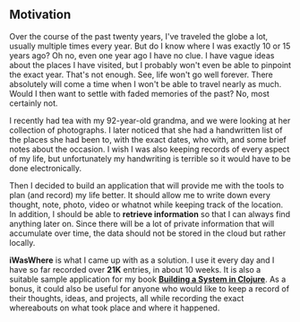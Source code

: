 ## Motivation

Over the course of the past twenty years, I've traveled the globe a lot, usually multiple times every year. But do I know where I was exactly 10 or 15 years ago? Oh no, even one year ago I have no clue. I have vague ideas about the places I have visited, but I probably won't even be able to pinpoint the exact year. That's not enough. See, life won't go well forever. There absolutely will come a time when I won't be able to travel nearly as much. Would I then want to settle with faded memories of the past? No, most certainly not.

I recently had tea with my 92-year-old grandma, and we were looking at her collection of photographs. I later noticed that she had a handwritten list of the places she had been to, with the exact dates, who with, and some brief notes about the occasion. I wish I was also keeping records of every aspect of my life, but unfortunately my handwriting is terrible so it would have to be done electronically. 

Then I decided to build an application that will provide me with the tools to plan (and record) my life better. It should allow me to write down every thought, note, photo, video or whatnot while keeping track of the location. In addition, I should be able to **retrieve information** so that I can always find anything later on. Since there will be a lot of private information that will accumulate over time, the data should not be stored in the cloud but rather locally.

**iWasWhere** is what I came up with as a solution. I use it every day and I have so far recorded over **21K** entries, in about 10 weeks. It is also a suitable sample application for my book **[Building a System in Clojure](https://leanpub.com/building-a-system-in-clojure)**. As a bonus, it could also be useful for anyone who would like to keep a record of their thoughts, ideas, and projects, all while recording the exact whereabouts on what took place and where it happened.

